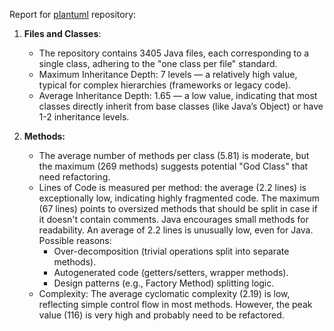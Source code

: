 Report for [plantuml](https://github.com/plantuml/plantuml) repository:
1. **Files and Classes**: 
    - The repository contains 3405 Java files, each corresponding to a single class, adhering to the "one class per file" standard.
    -  Maximum Inheritance Depth: 7 levels — a relatively high value, typical for complex hierarchies (frameworks or legacy code).
    - Average Inheritance Depth: 1.65 — a low value, indicating that most classes directly inherit from base classes (like Java’s Object) or have 1-2 inheritance levels.


2. **Methods:**
    - The average number of methods per class (5.81) is moderate, but the maximum (269 methods) suggests potential "God Class" that need refactoring.
    - Lines of Code is measured per method: the average (2.2 lines) is exceptionally low, indicating highly fragmented code. The maximum (67 lines) points to oversized methods that should be split in case if it doesn't contain comments. Java encourages small methods for readability. An average of 2.2 lines is unusually low, even for Java. Possible reasons:
        - Over-decomposition (trivial operations split into separate methods).
        - Autogenerated code (getters/setters, wrapper methods).
        -  Design patterns (e.g., Factory Method) splitting logic.
    - Complexity:
    The average cyclomatic complexity (2.19) is low, reflecting simple control flow in most methods. However, the peak value (116) is very high and probably need to be refactored.
